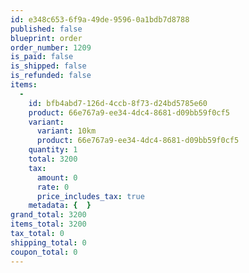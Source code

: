 ```yaml
---
id: e348c653-6f9a-49de-9596-0a1bdb7d8788
published: false
blueprint: order
order_number: 1209
is_paid: false
is_shipped: false
is_refunded: false
items:
  -
    id: bfb4abd7-126d-4ccb-8f73-d24bd5785e60
    product: 66e767a9-ee34-4dc4-8681-d09bb59f0cf5
    variant:
      variant: 10km
      product: 66e767a9-ee34-4dc4-8681-d09bb59f0cf5
    quantity: 1
    total: 3200
    tax:
      amount: 0
      rate: 0
      price_includes_tax: true
    metadata: {  }
grand_total: 3200
items_total: 3200
tax_total: 0
shipping_total: 0
coupon_total: 0
---
```

